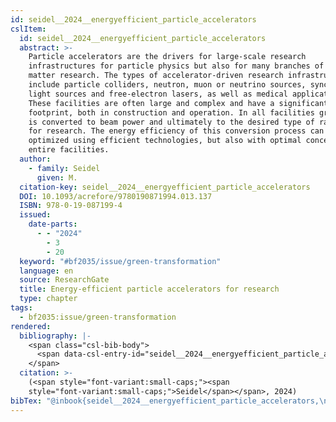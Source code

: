 ```yaml
---
id: seidel__2024__energyefficient_particle_accelerators
cslItem:
  id: seidel__2024__energyefficient_particle_accelerators
  abstract: >-
    Particle accelerators are the drivers for large-scale research
    infrastructures for particle physics but also for many branches of condensed
    matter research. The types of accelerator-driven research infrastructures
    include particle colliders, neutron, muon or neutrino sources, synchrotron
    light sources and free-electron lasers, as well as medical applications.
    These facilities are often large and complex and have a significant carbon
    footprint, both in construction and operation. In all facilities grid power
    is converted to beam power and ultimately to the desired type of radiation
    for research. The energy efficiency of this conversion process can be
    optimized using efficient technologies, but also with optimal concepts for
    entire facilities.
  author:
    - family: Seidel
      given: M.
  citation-key: seidel__2024__energyefficient_particle_accelerators
  DOI: 10.1093/acrefore/9780190871994.013.137
  ISBN: 978-0-19-087199-4
  issued:
    date-parts:
      - - "2024"
        - 3
        - 20
  keyword: "#bf2035/issue/green-transformation"
  language: en
  source: ResearchGate
  title: Energy-efficient particle accelerators for research
  type: chapter
tags:
  - bf2035:issue/green-transformation
rendered:
  bibliography: |-
    <span class="csl-bib-body">
      <span data-csl-entry-id="seidel__2024__energyefficient_particle_accelerators" class="csl-entry"><span class='author-bib'>Seidel</span>. <span class='date-bib'>(2024)</span>. <span class='title'><i><b><span style="font-style:normal;">Energy-efficient particle accelerators for research</span></b></i></span>. <span class='URL'><a href='https://doi.org/10.1093/acrefore/9780190871994.013.137'>LINK</a></span></span>
    </span>
  citation: >-
    (<span style="font-variant:small-caps;"><span
    style="font-variant:small-caps;">Seidel</span></span>, 2024)
bibTex: "@inbook{seidel__2024__energyefficient_particle_accelerators,\n\tauthor = {Seidel, M.},\n\tdoi = {10.1093/acrefore/9780190871994.013.137},\n\tisbn = {978-0-19-087199-4},\n\tyear = {2024},\n\tmonth = {mar 20},\n\ttitle = {Energy-efficient particle accelerators for research},\n}\n\n"
---
```

